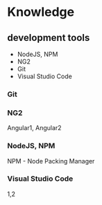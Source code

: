 # Knowledge

## development tools 
- NodeJS, NPM
- NG2
- Git
- Visual Studio Code

### Git

### NG2
Angular1, Angular2

### NodeJS, NPM
NPM - Node Packing Manager

### Visual Studio Code
1,2

